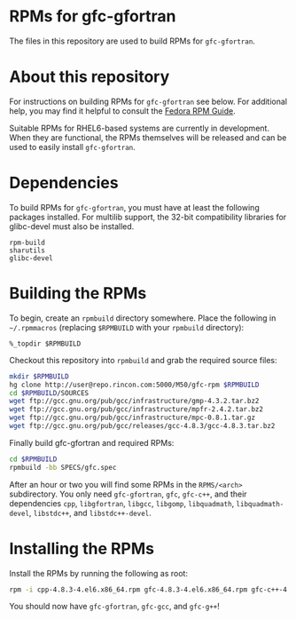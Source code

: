 RPMs for gfc-gfortran
=========================
The files in this repository are used to build RPMs for `gfc-gfortran`.

About this repository
=====================
For instructions on building RPMs for `gfc-gfortran` see below.
For additional help, you may find it helpful to consult the [Fedora RPM Guide](http://docs.fedoraproject.org/en-US/Fedora_Draft_Documentation/0.1/html/RPM_Guide/ch-creating-rpms.html).

Suitable RPMs for RHEL6-based systems are currently in development. When they
are functional, the RPMs themselves will be released and can be used to easily
install `gfc-gfortran`.

Dependencies
============
To build RPMs for `gfc-gfortran`, you must have at least the following
packages installed. For multilib support, the 32-bit compatibility libraries
for glibc-devel must also be installed.

```
rpm-build
sharutils
glibc-devel
```

Building the RPMs
=================
To begin, create an `rpmbuild` directory somewhere. Place the following in
`~/.rpmmacros` (replacing `$RPMBUILD` with your `rpmbuild` directory):

```
%_topdir $RPMBUILD
```

Checkout this repository into `rpmbuild` and grab the required source files:

```bash
mkdir $RPMBUILD
hg clone http://user@repo.rincon.com:5000/M50/gfc-rpm $RPMBUILD
cd $RPMBUILD/SOURCES
wget ftp://gcc.gnu.org/pub/gcc/infrastructure/gmp-4.3.2.tar.bz2
wget ftp://gcc.gnu.org/pub/gcc/infrastructure/mpfr-2.4.2.tar.bz2
wget ftp://gcc.gnu.org/pub/gcc/infrastructure/mpc-0.8.1.tar.gz
wget ftp://gcc.gnu.org/pub/gcc/releases/gcc-4.8.3/gcc-4.8.3.tar.bz2
```

Finally build gfc-gfortran and required RPMs:

```bash
cd $RPMBUILD
rpmbuild -bb SPECS/gfc.spec
```

After an hour or two you will find some RPMs in the `RPMS/<arch>` subdirectory.
You only need `gfc-gfortran`, `gfc`, `gfc-c++`, and their dependencies
`cpp`, `libgfortran`, `libgcc`, `libgomp`, `libquadmath`, `libquadmath-devel`,
`libstdc++`, and `libstdc++-devel`.

Installing the RPMs
===================
Install the RPMs by running the following as root:

```bash
rpm -i cpp-4.8.3-4.el6.x86_64.rpm gfc-4.8.3-4.el6.x86_64.rpm gfc-c++-4.8.3-4.el6.x86_64.rpm gfc-gfortran-4.8.3-4.el6.x86_64.rpm libgcc-4.8.3-4.el6.x86_64.rpm libgfortran-4.8.3-4.el6.x86_64.rpm libgomp-4.8.3-4.el6.x86_64.rpm libquadmath-4.8.3-4.el6.x86_64.rpm libquadmath-devel-4.8.3-4.el6.x86_64.rpm libstdc++-4.8.3-4.el6.x86_64.rpm libstdc++-devel-4.8.3-4.el6.x86_64.rpm
```

You should now have `gfc-gfortran`, `gfc-gcc`, and `gfc-g++`!
